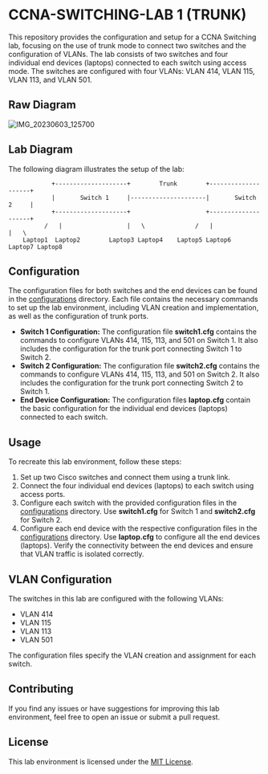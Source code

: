 # CCNA-SWITCHING-LAB 1 (TRUNK)
This repository provides the configuration and setup for a CCNA Switching lab, focusing on the use of trunk mode to connect two switches and the configuration of VLANs. The lab consists of two switches and four individual end devices (laptops) connected to each switch using access mode. The switches are configured with four VLANs: VLAN 414, VLAN 115, VLAN 113, and VLAN 501.
## Raw Diagram
![IMG_20230603_125700](https://github.com/ashishsjaiswal/CCNA-Switching/assets/75754028/56165059-fbe8-44bb-b777-8711db119492)

## Lab Diagram
The following diagram illustrates the setup of the lab:


                +--------------------+        Trunk        +--------------------+
                |       Switch 1     |---------------------|       Switch 2     |  
                +--------------------+                     +--------------------+
              /   |                  |   \              /   |                  |   \
        Laptop1  Laptop2        Laptop3 Laptop4    Laptop5 Laptop6         Laptop7 Laptop8

## Configuration
The configuration files for both switches and the end devices can be found in the [configurations](https://github.com/ashishsjaiswal/CCNA-Switching/tree/3e1135e130db24dd16630cab152173455a9ed3e4/CCNA-SWITCHING-LAB%201%20(TRUNK)/configurations) directory. Each file contains the necessary commands to set up the lab environment, including VLAN creation and implementation, as well as the configuration of trunk ports.

- **Switch 1 Configuration:** The configuration file **switch1.cfg** contains the commands to configure VLANs 414, 115, 113, and 501 on Switch 1. It also includes the configuration for the trunk port connecting Switch 1 to Switch 2.
- **Switch 2 Configuration:** The configuration file **switch2.cfg** contains the commands to configure VLANs 414, 115, 113, and 501 on Switch 2. It also includes the configuration for the trunk port connecting Switch 2 to Switch 1.
- **End Device Configuration:** The configuration files **laptop.cfg** contain the basic configuration for the individual end devices (laptops) connected to each switch.

## Usage
To recreate this lab environment, follow these steps:
1. Set up two Cisco switches and connect them using a trunk link.
2. Connect the four individual end devices (laptops) to each switch using access ports.
3. Configure each switch with the provided configuration files in the [configurations](https://github.com/ashishsjaiswal/CCNA-Switching/tree/3e1135e130db24dd16630cab152173455a9ed3e4/CCNA-SWITCHING-LAB%201%20(TRUNK)/configurations) directory. Use **switch1.cfg** for Switch 1 and **switch2.cfg** for Switch 2.
4. Configure each end device with the respective configuration files in the [configurations](https://github.com/ashishsjaiswal/CCNA-Switching/tree/3e1135e130db24dd16630cab152173455a9ed3e4/CCNA-SWITCHING-LAB%201%20(TRUNK)/configurations) directory. Use **laptop.cfg** to configure all the end devices (laptops). Verify the connectivity between the end devices and ensure that VLAN traffic is isolated correctly.

## VLAN Configuration
The switches in this lab are configured with the following VLANs:
- VLAN 414
- VLAN 115
- VLAN 113
- VLAN 501

The configuration files specify the VLAN creation and assignment for each switch.

<!--- ## Troubleshooting -->

<!--- If you encounter any issues while setting up or running the lab, refer to the troubleshooting directory. It contains common problems and their possible solutions. -->

## Contributing
If you find any issues or have suggestions for improving this lab environment, feel free to open an issue or submit a pull request.

## License
This lab environment is licensed under the [MIT License](https://github.com/ashishsjaiswal/CCNA-Switching/blob/00ddc3eca4f2c1c0442ba43d91cabefb51a138cd/LICENSE).
